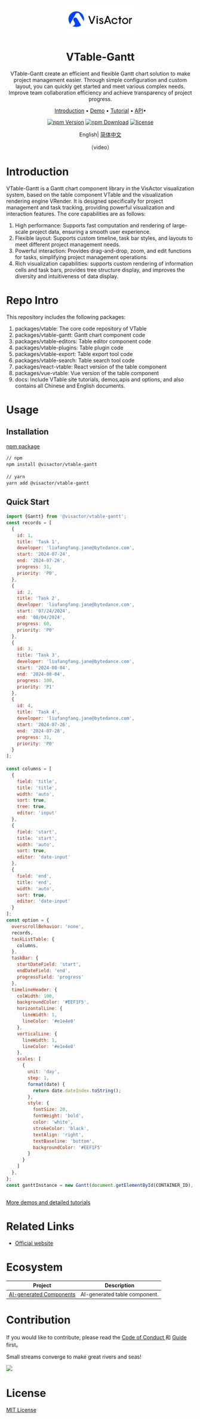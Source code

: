 <div align="center">
  <a href="" target="_blank">
    <img alt="VisActor Logo" width="200" src="https://github.com/VisActor/.github/blob/main/profile/500_200.svg"/>
  </a>
</div>

<div align="center">
  <h1>VTable-Gantt</h1>
</div>

<div align="center">

VTable-Gantt create an efficient and flexible Gantt chart solution to make project management easier. Through simple configuration and custom layout, you can quickly get started and meet various complex needs. Improve team collaboration efficiency and achieve transparency of project progress.

<p align="center">
  <a href="https://visactor.io/vtable/guide/gantt/introduction">Introduction</a> •
  <a href="https://visactor.io/vtable/demo/gantt/gantt-basic">Demo</a> •
  <a href="https://visactor.io/vtable/guide/gantt/Getting_Started">Tutorial</a> •
  <a href="https://visactor.io/vtable/option/Gantt">API</a>•
</p>

[![npm Version](https://img.shields.io/npm/v/@visactor/vtable-gantt.svg)](https://www.npmjs.com/package/@visactor/vtable-gantt)
[![npm Download](https://img.shields.io/npm/dm/@visactor/vtable-gantt.svg)](https://www.npmjs.com/package/@visactor/vtable-gantt)
[![license](https://img.shields.io/badge/license-MIT-blue.svg)](https://github.com/visactor/vtable/blob/main/LICENSE)

</div>

<div align="center">

English| [简体中文](./README.zh-CN.md)

</div>

<div align="center">

（video）

</div>

# Introduction

VTable-Gantt is a Gantt chart component library in the VisActor visualization system, based on the table component VTable and the visualization rendering engine VRender. It is designed specifically for project management and task tracking, providing powerful visualization and interaction features. The core capabilities are as follows:

1. High performance: Supports fast computation and rendering of large-scale project data, ensuring a smooth user experience.
2. Flexible layout: Supports custom timeline, task bar styles, and layouts to meet different project management needs.
3. Powerful interaction: Provides drag-and-drop, zoom, and edit functions for tasks, simplifying project management operations.
4. Rich visualization capabilities: supports custom rendering of information cells and task bars, provides tree structure display, and improves the diversity and intuitiveness of data display.

# Repo Intro

This repository includes the following packages:

1. packages/vtable: The core code repository of VTable
2. packages/vtable-gantt: Gantt chart component code
3. packages/vtable-editors: Table editor component code
4. packages/vtable-plugins: Table plugin code
5. packages/vtable-export: Table export tool code
6. packages/vtable-search: Table search tool code
7. packages/react-vtable: React version of the table component
8. packages/vue-vtable: Vue version of the table component
9. docs: Include VTable site tutorials, demos,apis and options, and also contains all Chinese and English documents.

# Usage

## Installation

[npm package](https://www.npmjs.com/package/@visactor/vtable)

```bash
// npm
npm install @visactor/vtable-gantt

// yarn
yarn add @visactor/vtable-gantt
```

## Quick Start

```javascript
import {Gantt} from '@visactor/vtable-gantt';
const records = [
  {
    id: 1,
    title: 'Task 1',
    developer: 'liufangfang.jane@bytedance.com',
    start: '2024-07-24',
    end: '2024-07-26',
    progress: 31,
    priority: 'P0',
  },
  {
    id: 2,
    title: 'Task 2',
    developer: 'liufangfang.jane@bytedance.com',
    start: '07/24/2024',
    end: '08/04/2024',
    progress: 60,
    priority: 'P0'
  },
  {
    id: 3,
    title: 'Task 3',
    developer: 'liufangfang.jane@bytedance.com',
    start: '2024-08-04',
    end: '2024-08-04',
    progress: 100,
    priority: 'P1'
  },
  {
    id: 4,
    title: 'Task 4',
    developer: 'liufangfang.jane@bytedance.com',
    start: '2024-07-26',
    end: '2024-07-28',
    progress: 31,
    priority: 'P0'
  }
];

const columns = [
  {
    field: 'title',
    title: 'title',
    width: 'auto',
    sort: true,
    tree: true,
    editor: 'input'
  },
  {
    field: 'start',
    title: 'start',
    width: 'auto',
    sort: true,
    editor: 'date-input'
  },
  {
    field: 'end',
    title: 'end',
    width: 'auto',
    sort: true,
    editor: 'date-input'
  }
];
const option = {
  overscrollBehavior: 'none',
  records,
  taskListTable: {
    columns,
  },
  taskBar: {
    startDateField: 'start',
    endDateField: 'end',
    progressField: 'progress'
  },
  timelineHeader: {
    colWidth: 100,
    backgroundColor: '#EEF1F5',
    horizontalLine: {
      lineWidth: 1,
      lineColor: '#e1e4e8'
    },
    verticalLine: {
      lineWidth: 1,
      lineColor: '#e1e4e8'
    },
    scales: [
      {
        unit: 'day',
        step: 1,
        format(date) {
          return date.dateIndex.toString();
        },
        style: {
          fontSize: 20,
          fontWeight: 'bold',
          color: 'white',
          strokeColor: 'black',
          textAlign: 'right',
          textBaseline: 'bottom',
          backgroundColor: '#EEF1F5'
        }
      }
    ]
  },
};
const ganttInstance = new Gantt(document.getElementById(CONTAINER_ID), option);
```

##

[More demos and detailed tutorials](https://visactor.io/vtable)

# Related Links

- [Official website](https://visactor.io/vtable)

# Ecosystem

| Project                                                     | Description                                                                            |
| ----------------------------------------------------------- | -------------------------------------------------------------------------------------- |
| [AI-generated Components](https://visactor.io/ai-vtable)    | AI-generated table component.                                                          |

# Contribution

If you would like to contribute, please read the [Code of Conduct ](./CODE_OF_CONDUCT.md) 和 [ Guide](./CONTRIBUTING.zh-CN.md) first。

Small streams converge to make great rivers and seas!

<a href="https://github.com/visactor/vtable/graphs/contributors"><img src="https://contrib.rocks/image?repo=visactor/vtable" /></a>

# License

[MIT License](./LICENSE)
